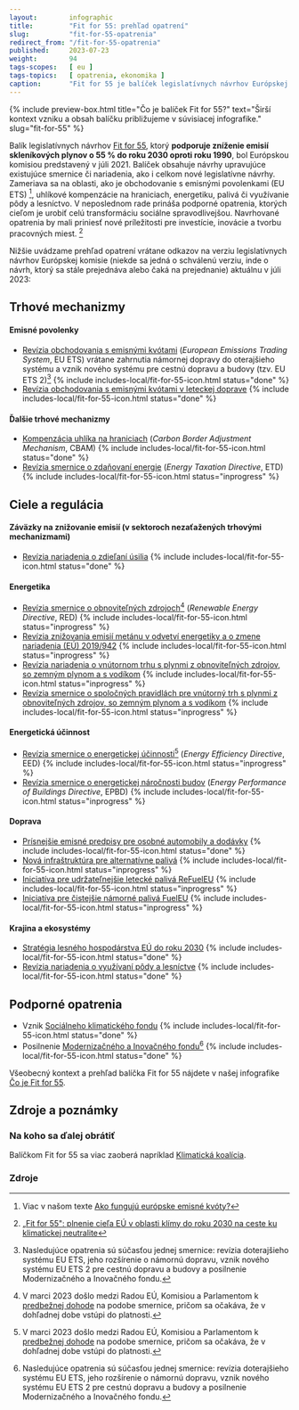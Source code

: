 ```yaml
---
layout:        infographic
title:         "Fit for 55: prehľad opatrení"
slug:          "fit-for-55-opatrenia"
redirect_from: "/fit-for-55-opatrenia"
published:     2023-07-23
weight:        94
tags-scopes:   [ eu ]
tags-topics:   [ opatrenia, ekonomika ]
caption:       "Fit for 55 je balíček legislatívnych návrhov Európskej komisie, ktoré majú viesť k 55 % zníženiu európskych emisií skleníkových plynov do roku 2030 v porovnaní s rokom 1990. Tento cieľ je medzikrokom k dosiahnutiu uhlíkovej neutrality do roku 2050, ku ktorému sa Európska únia právne zaviazala."
---
```


 {% include preview-box.html
    title="Čo je balíček Fit for 55?"
    text="Širší kontext vzniku a obsah balíčku približujeme v súvisiacej infografike."
    slug="fit-for-55"
%} 

Balík legislatívnych návrhov [Fit for 55](https://eur-lex.europa.eu/legal-content/sk/TXT/?uri=CELEX%3A52021DC0550), ktorý **podporuje zníženie emisií skleníkových plynov o 55 % do roku 2030 oproti roku 1990**, bol Európskou komisiou predstavený v júli 2021. Balíček obsahuje návrhy upravujúce existujúce smernice či nariadenia, ako i celkom nové legislatívne návrhy. Zameriava sa na oblasti, ako je obchodovanie s emisnými povolenkami (EU ETS) [^explainer-emisne-povolenky], uhlíkové kompenzácie na hraniciach, energetiku, palivá či využívanie pôdy a lesníctvo. V neposlednom rade prináša podporné opatrenia, ktorých cieľom je urobiť celú transformáciu sociálne spravodlivejšou. Navrhované opatrenia by mali priniesť nové príležitosti pre investície, inovácie a tvorbu pracovných miest. [^fit-for-55]

Nižšie uvádzame prehľad opatrení vrátane odkazov na verziu legislatívnych návrhov Európskej komisie (niekde sa jedná o schválenú verziu, inde o návrh, ktorý sa stále prejednáva alebo čaká na prejednanie) aktuálnu v júli 2023:

## Trhové mechanizmy

#### Emisné povolenky

* [Revízia obchodovania s emisnými kvótami](https://eur-lex.europa.eu/legal-content/SK/TXT/?uri=celex%3A32023L0959) (*European Emissions Trading System*, EU ETS) vrátane zahrnutia námornej dopravy do oterajšieho systému a vznik nového systému pre cestnú dopravu a budovy (tzv. EU ETS 2)[^reforma-eu-ets] {% include includes-local/fit-for-55-icon.html status="done" %}
* [Revízia obchodovania s emisnými kvótami v leteckej doprave](https://eur-lex.europa.eu/legal-content/SK/TXT/?uri=celex%3A32023L0958) {% include includes-local/fit-for-55-icon.html status="done" %}

#### Ďalšie trhové mechanizmy

* [Kompenzácia uhlíka na hraniciach](https://eur-lex.europa.eu/legal-content/SK/TXT/?uri=celex%3A32023R0956) (*Carbon Border Adjustment Mechanism*, CBAM) {% include includes-local/fit-for-55-icon.html status="done" %}
* [Revízia smernice o zdaňovaní energie](https://eur-lex.europa.eu/legal-content/SK/TXT/?uri=CELEX%3A52021PC0563) (*Energy Taxation Directive*, ETD) {% include includes-local/fit-for-55-icon.html status="inprogress" %}

## Ciele a regulácia

#### Záväzky na znižovanie emisií (v sektoroch nezaťažených trhovými mechanizmami)

* [Revízia nariadenia o zdieľaní úsilia](https://eur-lex.europa.eu/legal-content/SK/TXT/?uri=celex%3A32023R0857) {% include includes-local/fit-for-55-icon.html status="done" %}

#### Energetika

* [Revízia smernice o obnoviteľných zdrojoch](https://eur-lex.europa.eu/legal-content/SK/TXT/?uri=CELEX%3A52021PC0557)[^red] (*Renewable Energy Directive*, RED)  {% include includes-local/fit-for-55-icon.html status="inprogress" %}
* [Revízia znižovania emisií metánu v odvetví energetiky a o zmene nariadenia (EÚ) 2019/942](https://eur-lex.europa.eu/legal-content/sk/TXT/?uri=CELEX%3A52021PC0805)  {% include includes-local/fit-for-55-icon.html status="inprogress" %}
* [Revízia nariadenia o vnútornom trhu s plynmi z obnoviteľných zdrojov, so zemným plynom a s vodíkom](https://eur-lex.europa.eu/legal-content/SK/TXT/?uri=COM%3A2021%3A804%3AFIN)  {% include includes-local/fit-for-55-icon.html status="inprogress" %}
* [Revízia smernice o spoločných pravidlách pre vnútorný trh s plynmi z obnoviteľných zdrojov, so zemným plynom a s vodíkom](https://eur-lex.europa.eu/legal-content/SK/TXT/?uri=COM%3A2021%3A803%3AFIN)  {% include includes-local/fit-for-55-icon.html status="inprogress" %}

#### Energetická účinnost

* [Revízia smernice o energetickej účinnosti](https://eur-lex.europa.eu/legal-content/SK/TXT/?uri=CELEX%3A52021PC0558)[^eed] (*Energy Efficiency Directive*, EED) {% include includes-local/fit-for-55-icon.html status="inprogress" %}
* [Revízia smernice o energetickej náročnosti budov](https://eur-lex.europa.eu/legal-content/sk/TXT/?uri=COM%3A2021%3A802%3AFIN) (*Energy Performance of Buildings Directive*, EPBD) {% include includes-local/fit-for-55-icon.html status="inprogress" %}

#### Doprava

* [Prísnejšie emisné predpisy pre osobné automobily a dodávky](https://eur-lex.europa.eu/legal-content/SK/TXT/?uri=celex%3A32023R0851) {% include includes-local/fit-for-55-icon.html status="done" %}
* [Nová infraštruktúra pre alternatívne palivá](https://eur-lex.europa.eu/legal-content/SK/TXT/?uri=CELEX%3A52021PC0559) {% include includes-local/fit-for-55-icon.html status="inprogress" %}
* [Iniciatíva pre udržateľnejšie letecké palivá ReFuelEU](https://eur-lex.europa.eu/legal-content/SK/TXT/?uri=CELEX%3A52021PC0561) {% include includes-local/fit-for-55-icon.html status="inprogress" %}
* [Iniciatíva pre čistejšie námorné palivá FuelEU](https://eur-lex.europa.eu/legal-content/SK/TXT/?uri=CELEX%3A52021PC0562) {% include includes-local/fit-for-55-icon.html status="inprogress" %}

#### Krajina a ekosystémy

* [Stratégia lesného hospodárstva EÚ do roku 2030](https://eur-lex.europa.eu/legal-content/SK/TXT/?uri=CELEX%3A52021DC0572) {% include includes-local/fit-for-55-icon.html status="done" %}
* [Revízia nariadenia o využívaní pôdy a lesníctve](https://eur-lex.europa.eu/legal-content/SK/TXT/?uri=celex%3A32023R0839) {% include includes-local/fit-for-55-icon.html status="done" %}

## Podporné opatrenia

* Vznik [Sociálneho klimatického fondu](https://eur-lex.europa.eu/legal-content/SK/TXT/?uri=celex%3A32023R0955) {% include includes-local/fit-for-55-icon.html status="done" %}
* Posilnenie [Modernizačného a Inovačného fondu](https://eur-lex.europa.eu/legal-content/SK/TXT/?uri=celex%3A32023L0959)[^reforma-eu-ets] {% include includes-local/fit-for-55-icon.html status="done" %}

Všeobecný kontext a prehľad balíčka Fit for 55 nájdete v našej infografike [Čo je Fit for 55](/infografiky/fit-for-55).

## Zdroje a poznámky

### Na koho sa ďalej obrátiť

Balíčkom Fit for 55 sa viac zaoberá napríklad [Klimatická koalícia](https://klimatickakoalicia.sk/kontakty/).


### Zdroje

[^fit-for-55]: [„Fit for 55": plnenie cieľa EÚ v oblasti klímy do roku 2030 na ceste ku klimatickej neutralite](https://eur-lex.europa.eu/legal-content/SK/TXT/?uri=CELEX%3A52021DC0550)

[^explainer-emisne-povolenky]: Viac v našom texte [Ako fungujú európske emisné kvóty?](/explainery/emisne-povolenky-ets)

[^reforma-eu-ets]: Nasledujúce opatrenia sú súčasťou jednej smernice: revízia doterajšieho systému EU ETS, jeho rozšírenie o námornú dopravu, vznik nového systému EU ETS 2 pre cestnú dopravu a budovy a posilnenie Modernizačného a Inovačného fondu.

[^red]: V marci 2023 došlo medzi Radou EÚ, Komisiou a Parlamentom k [predbežnej dohode](https://www.consilium.europa.eu/sk/press/press-releases/2023/03/30/council-and-parliament-reach-provisional-deal-on-renewable-energy-directive/) na podobe smernice, pričom sa očakáva, že v dohľadnej dobe vstúpi do platnosti.

[^eed]: V marci 2023 došlo medzi Radou EÚ, Komisiou a Parlamentom k [predbežnej dohode](https://www.consilium.europa.eu/sk/press/press-releases/2023/03/10/council-and-parliament-strike-deal-on-energy-efficiency-directive/) na podobe smernice, pričom sa očakáva, že v dohľadnej dobe vstúpi do platnosti.
